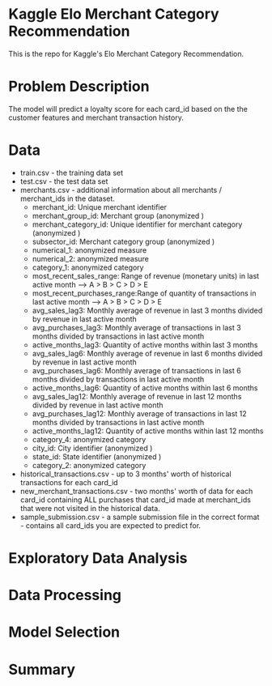 # Kaggle Elo Merchant Category Recommendation
This is the repo for Kaggle's Elo Merchant Category Recommendation. 

# Problem Description
The model will predict a loyalty score for each card_id based on the the customer features and merchant transaction history. 

# Data
- train.csv - the training data set
- test.csv - the test data set
- merchants.csv - additional information about all merchants / merchant_ids in the dataset.
  - merchant_id: Unique merchant identifier
  - merchant_group_id: Merchant group (anonymized )
  - merchant_category_id: Unique identifier for merchant category (anonymized )
  - subsector_id: Merchant category group (anonymized )
  - numerical_1: anonymized measure
  - numerical_2: anonymized measure
  - category_1: anonymized category
  - most_recent_sales_range: Range of revenue (monetary units) in last active month --> A > B > C > D > E
  - most_recent_purchases_range:Range of quantity of transactions in last active month --> A > B > C > D > E
  - avg_sales_lag3: Monthly average of revenue in last 3 months divided by revenue in last active month
  - avg_purchases_lag3: Monthly average of transactions in last 3 months divided by transactions in last active month
  - active_months_lag3: Quantity of active months within last 3 months
  - avg_sales_lag6: Monthly average of revenue in last 6 months divided by revenue in last active month
  - avg_purchases_lag6: Monthly average of transactions in last 6 months divided by transactions in last active month
  - active_months_lag6: Quantity of active months within last 6 months
  - avg_sales_lag12: Monthly average of revenue in last 12 months divided by revenue in last active month
  - avg_purchases_lag12: Monthly average of transactions in last 12 months divided by transactions in last active month
  - active_months_lag12: Quantity of active months within last 12 months
  - category_4: anonymized category
  - city_id: City identifier (anonymized )
  - state_id: State identifier (anonymized )
  - category_2: anonymized category
- historical_transactions.csv - up to 3 months' worth of historical transactions for each card_id
- new_merchant_transactions.csv - two months' worth of data for each card_id containing ALL purchases that card_id made at merchant_ids that were not visited in the historical data.
- sample_submission.csv - a sample submission file in the correct format - contains all card_ids you are expected to predict for.

# Exploratory Data Analysis

# Data Processing

# Model Selection

# Summary
